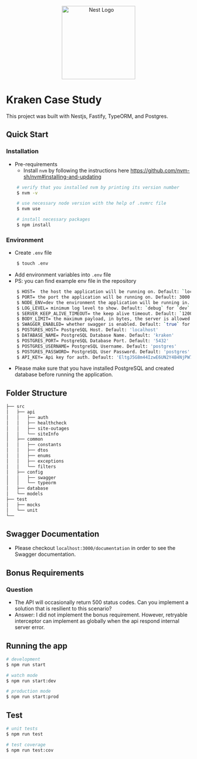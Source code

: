 <p align="center">
  <a href="http://nestjs.com/" target="blank"><img src="https://nestjs.com/img/logo-small.svg" width="200" alt="Nest Logo" /></a>
</p>

[circleci-image]: https://img.shields.io/circleci/build/github/nestjs/nest/master?token=abc123def456
[circleci-url]: https://circleci.com/gh/nestjs/nest

 
# Kraken Case Study
This project was built with Nestjs, Fastify, TypeORM, and Postgres.

## Quick Start
### Installation
- Pre-requirements
    - Install `nvm` by following the instructions here https://github.com/nvm-sh/nvm#installing-and-updating

```bash
    # verify that you installed nvm by printing its version number
    $ nvm -v
```

```bash
    # use necessary node version with the help of .nvmrc file
    $ nvm use
```

```bash
    # install necessary packages
    $ npm install
```

### Environment
- Create `.env` file
```bash
    $ touch .env
```

- Add environment variables into `.env` file
- PS: you can find example env file in the repository

```bash
    $ HOST=  the host the application will be running on. Default: `localhost`
    $ PORT= the port the application will be running on. Default: 3000
    $ NODE_ENV=dev the environment the application will be running in. Default: `dev`
    $ LOG_LEVEL= minimum log level to show. Default: `debug` for `dev`
    $ SERVER_KEEP_ALIVE_TIMEOUT= the keep alive timeout. Default: `120000` (2 mins)
    $ BODY_LIMIT= the maximum payload, in bytes, the server is allowed to accept. Default: `10240` (10 kilobytes)
    $ SWAGGER_ENABLED= whether swagger is enabled. Default: `true` for `dev`, `false` for else.
    $ POSTGRES_HOST= PostgreSQL Host. Default: 'localhost'
    $ DATABASE_NAME= PostgreSQL Database Name. Default: 'kraken'
    $ POSTGRES_PORT= PostgreSQL Database Port. Default: '5432'
    $ POSTGRES_USERNAME= PostgreSQL Username. Default: 'postgres'
    $ POSTGRES_PASSWORD= PostgreSQL User Password. Default: 'postgres'
    $ API_KEY= Api key for auth. Default: 'EltgJ5G8m44IzwE6UN2Y4B4NjPW77Zk6FJK3lL23'
```
- Please make sure that you have installed PostgreSQL and created database before running the application.

## Folder Structure
```bash
├── src
│   ├── api
│   │   ├── auth
│   │   ├── healthcheck
│   │   ├── site-outages
│   │   └── siteInfo
│   ├── common
│   │   ├── constants
│   │   ├── dtos
│   │   ├── enums
│   │   ├── exceptions
│   │   └── filters
│   ├── config
│   │   ├── swagger
│   │   └── typeorm
│   ├── database
│   └── models
├── test
│   ├── mocks
│   └── unit
└──
```

## Swagger Documentation

- Please checkout `localhost:3000/documentation` in order to see the Swagger documentation.

## Bonus Requirements

### Question
- The API will occasionally return 500 status codes. Can you implement a solution that is resilient to this scenario?
- Answer: I did not implement the bonus requirement. However, retryable interceptor can implement as globally when the api respond internal server error.

## Running the app

```bash
# development
$ npm run start

# watch mode
$ npm run start:dev

# production mode
$ npm run start:prod
```

## Test

```bash
# unit tests
$ npm run test

# test coverage
$ npm run test:cov
```
